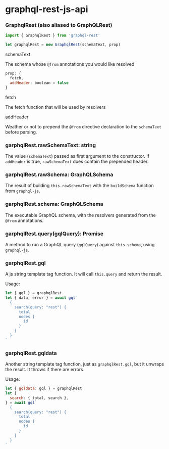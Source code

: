 # graphql-rest-js-api

### GraphqlRest (also aliased to GraphQLRest)

```ts
import { GraphqlRest } from 'graphql-rest'

let graphqlRest = new GraphqlRest(schemaText, prop)
```

schemaText

The schema whose `@from` annotations you would like resolved

```js
prop: {
  fetch,
  addHeader: boolean = false
}
```

fetch

The fetch function that will be used by resolvers

addHeader

Weather or not to prepend the `@from` directive declaration to the `schemaText`
before parsing.

### garphqlRest.rawSchemaText: string

The value (`schemaText`) passed as first argument to the constructor. If
`addHeader` is true, `rawSchemaText` does contain the prepended header.

### garphqlRest.rawSchema: GraphQLSchema

The result of building `this.rawSchemaText` with the `buildSchema` function from `graphql-js`.

### garphqlRest.schema: GraphQLSchema

The executable GraphQL schema, with the resolvers generated from the `@from` annotations.

### garphqlRest.query(gqlQuery): Promise<QueryResult>

A method to run a GraphQL query (`gqlQuery`) against `this.schema`, using `graphql-js`.

### garphqlRest.gql

A js string template tag function. It will call `this.query` and return the result.

Usage:

```js
let { gql } = graphqlRest
let { data, error } = await gql`
  {
    search(query: "rest") {
      total
      nodes {
        id
      }
    }
  }
`
```

### garphqlRest.gqldata

Another string template tag function, just as `graphqlRest.gql`, but it unwraps
the result. It throws if there are errors.

Usage:

```js
let { gqldata: gql } = graphqlRest
let {
  search: { total, search },
} = await gql`
  {
    search(query: "rest") {
      total
      nodes {
        id
      }
    }
  }
`
```
